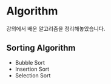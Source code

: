 # Algorithm
강의에서 배운 알고리즘을 정리해놓았습니다.

## Sorting Algorithm
- Bubble Sort
- Insertion Sort
- Selection Sort
